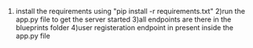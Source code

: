 1) install the requirements using "pip install -r requirements.txt"
2)run the app.py file to get the server started
3)all endpoints are there in the blueprints folder
4)user registeration endpoint in present inside the app.py file
